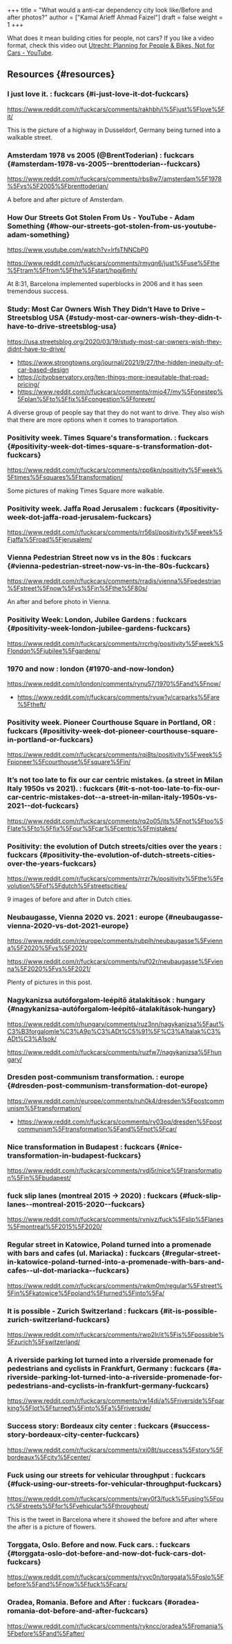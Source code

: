 +++
title = "What would a anti-car dependency city look like/Before and after photos?"
author = ["Kamal Arieff Ahmad Faizel"]
draft = false
weight = 1
+++

What does it mean building cities for people, not cars? If you like a video format, check this video out [Utrecht: Planning for People & Bikes, Not for Cars - YouTube](https://www.youtube.com/watch?v=Boi0XEm9-4E).


## Resources {#resources}


### I just love it. : fuckcars {#i-just-love-it-dot-fuckcars}

<https://www.reddit.com/r/fuckcars/comments/rakhbh/i%5Fjust%5Flove%5Fit/>

This is the picture of a highway in Dusseldorf, Germany being turned into a walkable street.


### Amsterdam 1978 vs 2005 (@BrentToderian) : fuckcars {#amsterdam-1978-vs-2005--brenttoderian--fuckcars}

<https://www.reddit.com/r/fuckcars/comments/rbs8w7/amsterdam%5F1978%5Fvs%5F2005%5Fbrenttoderian/>

A before and after picture of Amsterdam.


### How Our Streets Got Stolen From Us - YouTube - Adam Something {#how-our-streets-got-stolen-from-us-youtube-adam-something}

<https://www.youtube.com/watch?v=lrfsTNNCbP0>

<https://www.reddit.com/r/fuckcars/comments/rmyqn6/just%5Fuse%5Fthe%5Ftram%5Ffrom%5Fthe%5Fstart/hpqj6mh/>

At 8:31, Barcelona implemented superblocks in 2006 and it has seen tremendous success.


### Study: Most Car Owners Wish They Didn’t Have to Drive – Streetsblog USA {#study-most-car-owners-wish-they-didn-t-have-to-drive-streetsblog-usa}

<https://usa.streetsblog.org/2020/03/19/study-most-car-owners-wish-they-didnt-have-to-drive/>

-   <https://www.strongtowns.org/journal/2021/9/27/the-hidden-inequity-of-car-based-design>
-   <https://cityobservatory.org/ten-things-more-inequitable-that-road-pricing/>
-   <https://www.reddit.com/r/fuckcars/comments/rmio47/my%5Fonestep%5Fplan%5Fto%5Ffix%5Fcongestion%5Fforever/>

A diverse group of people say that they do not want to drive. They also wish that there are more options when it comes to transportation.


### Positivity week. Times Square's transformation. : fuckcars {#positivity-week-dot-times-square-s-transformation-dot-fuckcars}

<https://www.reddit.com/r/fuckcars/comments/rpp6kn/positivity%5Fweek%5Ftimes%5Fsquares%5Ftransformation/>

Some pictures of making Times Square more walkable.


### Positivity week. Jaffa Road Jerusalem : fuckcars {#positivity-week-dot-jaffa-road-jerusalem-fuckcars}

<https://www.reddit.com/r/fuckcars/comments/rr56sl/positivity%5Fweek%5Fjaffa%5Froad%5Fjerusalem/>


### Vienna Pedestrian Street now vs in the 80s : fuckcars {#vienna-pedestrian-street-now-vs-in-the-80s-fuckcars}

<https://www.reddit.com/r/fuckcars/comments/rradis/vienna%5Fpedestrian%5Fstreet%5Fnow%5Fvs%5Fin%5Fthe%5F80s/>

An after and before photo in Vienna.


### Positivity Week: London, Jubilee Gardens : fuckcars {#positivity-week-london-jubilee-gardens-fuckcars}

<https://www.reddit.com/r/fuckcars/comments/rrcrhg/positivity%5Fweek%5Flondon%5Fjubilee%5Fgardens/>


### 1970 and now : london {#1970-and-now-london}

<https://www.reddit.com/r/london/comments/rynu57/1970%5Fand%5Fnow/>

-   <https://www.reddit.com/r/fuckcars/comments/ryuw1y/carparks%5Fare%5Ftheft/>


### Positivity week. Pioneer Courthouse Square in Portland, OR : fuckcars {#positivity-week-dot-pioneer-courthouse-square-in-portland-or-fuckcars}

<https://www.reddit.com/r/fuckcars/comments/rqi8ts/positivity%5Fweek%5Fpioneer%5Fcourthouse%5Fsquare%5Fin/>


### It’s not too late to fix our car centric mistakes. (a street in Milan Italy 1950s vs 2021). : fuckcars {#it-s-not-too-late-to-fix-our-car-centric-mistakes-dot--a-street-in-milan-italy-1950s-vs-2021--dot-fuckcars}

<https://www.reddit.com/r/fuckcars/comments/rq2o05/its%5Fnot%5Ftoo%5Flate%5Fto%5Ffix%5Four%5Fcar%5Fcentric%5Fmistakes/>


### Positivity: the evolution of Dutch streets/cities over the years : fuckcars {#positivity-the-evolution-of-dutch-streets-cities-over-the-years-fuckcars}

<https://www.reddit.com/r/fuckcars/comments/rrzr7k/positivity%5Fthe%5Fevolution%5Fof%5Fdutch%5Fstreetscities/>

9 images of before and after in Dutch cities.


### Neubaugasse, Vienna 2020 vs. 2021 : europe {#neubaugasse-vienna-2020-vs-dot-2021-europe}

<https://www.reddit.com/r/europe/comments/rubplh/neubaugasse%5Fvienna%5F2020%5Fvs%5F2021/>

<https://www.reddit.com/r/fuckcars/comments/ruf02r/neubaugasse%5Fvienna%5F2020%5Fvs%5F2021/>

Plenty of pictures in this post.


### Nagykanizsa autóforgalom-leépítő átalakítások : hungary {#nagykanizsa-autóforgalom-leépítő-átalakítások-hungary}

<https://www.reddit.com/r/hungary/comments/ruz3nn/nagykanizsa%5Faut%C3%B3forgalomle%C3%A9p%C3%ADt%C5%91%5F%C3%A1talak%C3%ADt%C3%A1sok/>

<https://www.reddit.com/r/fuckcars/comments/ruzfw7/nagykanizsa%5Fhungary/>


### Dresden post-communism transformation. : europe {#dresden-post-communism-transformation-dot-europe}

<https://www.reddit.com/r/europe/comments/ruh0k4/dresden%5Fpostcommunism%5Ftransformation/>

-   <https://www.reddit.com/r/fuckcars/comments/rv03oq/dresden%5Fpostcommunism%5Ftransformation%5Fand%5Fnot%5Fcar/>


### Nice transformation in Budapest : fuckcars {#nice-transformation-in-budapest-fuckcars}

<https://www.reddit.com/r/fuckcars/comments/rvdj5r/nice%5Ftransformation%5Fin%5Fbudapest/>


### fuck slip lanes (montreal 2015 -> 2020) : fuckcars {#fuck-slip-lanes--montreal-2015-2020--fuckcars}

<https://www.reddit.com/r/fuckcars/comments/rvnivz/fuck%5Fslip%5Flanes%5Fmontreal%5F2015%5F2020/>


### Regular street in Katowice, Poland turned into a promenade with bars and cafes (ul. Mariacka) : fuckcars {#regular-street-in-katowice-poland-turned-into-a-promenade-with-bars-and-cafes--ul-dot-mariacka--fuckcars}

<https://www.reddit.com/r/fuckcars/comments/rwkm0m/regular%5Fstreet%5Fin%5Fkatowice%5Fpoland%5Fturned%5Finto%5Fa/>


### It is possible - Zurich Switzerland : fuckcars {#it-is-possible-zurich-switzerland-fuckcars}

<https://www.reddit.com/r/fuckcars/comments/rwp2lr/it%5Fis%5Fpossible%5Fzurich%5Fswitzerland/>


### A riverside parking lot turned into a riverside promenade for pedestrians and cyclists in Frankfurt, Germany : fuckcars {#a-riverside-parking-lot-turned-into-a-riverside-promenade-for-pedestrians-and-cyclists-in-frankfurt-germany-fuckcars}

<https://www.reddit.com/r/fuckcars/comments/rw14di/a%5Friverside%5Fparking%5Flot%5Fturned%5Finto%5Fa%5Friverside/>


### Success story: Bordeaux city center : fuckcars {#success-story-bordeaux-city-center-fuckcars}

<https://www.reddit.com/r/fuckcars/comments/rxi08t/success%5Fstory%5Fbordeaux%5Fcity%5Fcenter/>


### Fuck using our streets for vehicular throughput : fuckcars {#fuck-using-our-streets-for-vehicular-throughput-fuckcars}

<https://www.reddit.com/r/fuckcars/comments/rwv0f3/fuck%5Fusing%5Four%5Fstreets%5Ffor%5Fvehicular%5Fthroughput/>

This is the tweet in Barcelona where it showed the before and after where the after is a picture of flowers.


### Torggata, Oslo. Before and now. Fuck cars. : fuckcars {#torggata-oslo-dot-before-and-now-dot-fuck-cars-dot-fuckcars}

<https://www.reddit.com/r/fuckcars/comments/ryvc0n/torggata%5Foslo%5Fbefore%5Fand%5Fnow%5Ffuck%5Fcars/>


### Oradea, Romania. Before and After : fuckcars {#oradea-romania-dot-before-and-after-fuckcars}

<https://www.reddit.com/r/fuckcars/comments/rykncc/oradea%5Fromania%5Fbefore%5Fand%5Fafter/>
